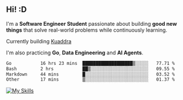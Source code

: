 ## Hi! :D

I'm a **Software Engineer Student** passionate about building **good new things** that solve real-world problems while continuously learning.

Currently building [Kuaddra](https://kuaddra.com)

I'm also practicing **Go**, **Data Engineering** and **AI Agents**.

<!--START_SECTION:waka-->

```txt
Go           16 hrs 23 mins  ███████████████████▒░░░░░   77.71 %
Bash         2 hrs           ██▒░░░░░░░░░░░░░░░░░░░░░░   09.55 %
Markdown     44 mins         █░░░░░░░░░░░░░░░░░░░░░░░░   03.52 %
Other        17 mins         ▒░░░░░░░░░░░░░░░░░░░░░░░░   01.37 %
```

<!--END_SECTION:waka-->
[![My Skills](https://skillicons.dev/icons?i=py,go,java,aws,js,docker,linux)](https://skillicons.dev)

